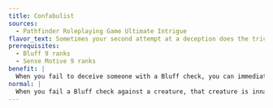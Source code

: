 ```yaml
---
title: Confabulist
sources:
  - Pathfinder Roleplaying Game Ultimate Intrigue
flavor_text: Sometimes your second attempt at a deception does the trick.
prerequisites:
  - Bluff 9 ranks
  - Sense Motive 9 ranks
benefit: |
  When you fail to deceive someone with a Bluff check, you can immediately attempt another version of the same basic deception against that creature at a --5 penalty by downplaying the failed Bluff and quickly moving on to another one. You cannot use this ability if the first Bluff was so egregious that further checks would have been impossible (as per the Bluff skill). If you fail the second attempt, you cannot retry the Bluff check and all further attempts to perpetrate that particular deception are impossible.
normal: |
  When you fail a Bluff check against a creature, that creature is innately suspicious. You take a --10 penalty on future attempts to deceive that creature, or at the GM's discretion, such attempts may be impossible.
---
```


